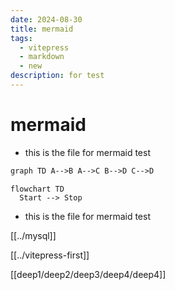 ```yaml
---
date: 2024-08-30
title: mermaid
tags:
  - vitepress
  - markdown
  - new
description: for test
---
```


# mermaid

- this is the file for mermaid test

```mmd
graph TD A-->B A-->C B-->D C-->D
```

```mermaid
flowchart TD
  Start --> Stop
```

- this is the file for mermaid test

[[../mysql]]

[[../vitepress-first]]

[[deep1/deep2/deep3/deep4/deep4]]
